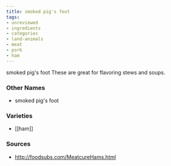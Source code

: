 ```yaml
---
title: smoked pig's foot
tags:
- unreviewed
- ingredients
- categories
- land-animals
- meat
- pork
- ham
---
```

smoked pig's foot These are great for flavoring stews and soups.

### Other Names

* smoked pig's foot

### Varieties

* [[ham]]

### Sources
* http://foodsubs.com/MeatcureHams.html
